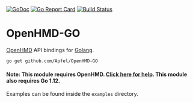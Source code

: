 [![GoDoc](https://godoc.org/github.com/Apfel/OpenHMD-GO?status.svg)](https://godoc.org/github.com/Apfel/OpenHMD-GO)
[![Go Report Card](https://goreportcard.com/badge/github.com/Apfel/OpenHMD-GO)](https://goreportcard.com/report/github.com/Apfel/OpenHMD-GO)
[![Build Status](https://travis-ci.org/Apfel/OpenHMD-GO.svg?branch=master)](https://travis-ci.org/Apfel/OpenHMD-GO)

# OpenHMD-GO
[OpenHMD](http://www.openhmd.net/) API bindings for [Golang](https://golang.org/).

```
go get github.com/Apfel/OpenHMD-GO
```

#### Note: This module requires OpenHMD. [Click here for help](http://www.openhmd.net/index.php/download/). This module also requires Go 1.12.

Examples can be found inside the `examples` directory.